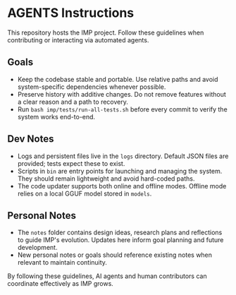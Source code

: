 # AGENTS Instructions

This repository hosts the IMP project. Follow these guidelines when contributing or interacting via automated agents.

## Goals
- Keep the codebase stable and portable. Use relative paths and avoid system-specific dependencies whenever possible.
- Preserve history with additive changes. Do not remove features without a clear reason and a path to recovery.
- Run `bash imp/tests/run-all-tests.sh` before every commit to verify the system works end-to-end.

## Dev Notes
- Logs and persistent files live in the `logs` directory. Default JSON files are provided; tests expect these to exist.
- Scripts in `bin` are entry points for launching and managing the system. They should remain lightweight and avoid hard-coded paths.
- The code updater supports both online and offline modes. Offline mode relies on a local GGUF model stored in `models`.

## Personal Notes
- The `notes` folder contains design ideas, research plans and reflections to guide IMP's evolution. Updates here inform goal planning and future development.
- New personal notes or goals should reference existing notes when relevant to maintain continuity.

By following these guidelines, AI agents and human contributors can coordinate effectively as IMP grows.
